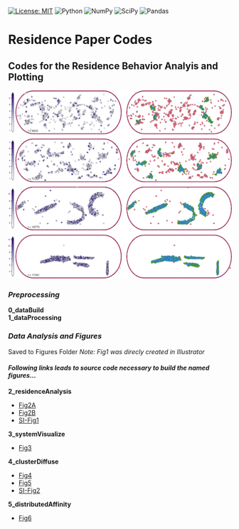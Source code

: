 [![License: MIT](https://img.shields.io/badge/License-MIT-yellow.svg)](https://opensource.org/licenses/MIT)
![Python](https://img.shields.io/badge/python-3670A0?style=for-the-badge&logo=python&logoColor=ffdd54)
![NumPy](https://img.shields.io/badge/numpy-%23013243.svg?style=for-the-badge&logo=numpy&logoColor=white)
![SciPy](https://img.shields.io/badge/SciPy-%230C55A5.svg?style=for-the-badge&logo=scipy&logoColor=%white)
![Pandas](https://img.shields.io/badge/pandas-%23150458.svg?style=for-the-badge&logo=pandas&logoColor=white)   

# Residence Paper Codes
## **Codes for the Residence Behavior Analyis and Plotting**


![CLusters and Residences](Figures/SI-fig2.png)

### ***Preprocessing***
**0_dataBuild**\
**1_dataProcessing**

### ***Data Analysis and Figures***
Saved to Figures Folder
*Note: Fig1 was direcly created in Illustrator*

#### *Following links leads to source code necessary to build the named figures...*

**2_residenceAnalysis** 
* [Fig2A](2_residenceAnalysis/fullresidence_scatters.py)
* [Fig2B](2_residenceAnalysis/residual_boxplot.py)
* [SI-Fig1](2_residenceAnalysis/fullresidence_scatters.py)

**3_systemVisualize**  
* [Fig3](3_systemVisualize\system_visualize.py)

**4_clusterDiffuse**
* [Fig4](4_clusterDiffuse\diffuse_analysis.py)
* [Fig5](4_clusterDiffuse\surface_analysis.py)
* [SI-Fig2](4_clusterDiffuse\surface_visualize.py)

**5_distributedAffinity** 
* [Fig6](5_distributedAffinity\distributed_affinity.py)

